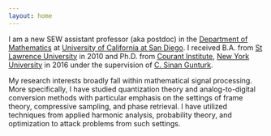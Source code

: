 ```yaml
---
layout: home
---
```


I am a new SEW assistant professor (aka postdoc) in the [Department of Mathematics][ucsdmath] at [University of California at San Diego][ucsd]. I received B.A. from [St Lawrence University][slu] in 2010 and Ph.D. from [Courant Institute][courant], [New York University][nyu] in 2016 under the supervision of [C. Sinan Gunturk][Sinan].

[ucsd]: http://www.ucsd.edu/
[ucsdmath]: http://www.math.ucsd.edu
[slu]: http://www.stlawu.edu
[courant]: http://www.cims.nyu.edu
[nyu]:http://www.nyu.edu
[Sinan]:http://www.cims.nyu.edu/~gunturk/index.html

My research interests broadly fall within mathematical signal processing. More specifically, I have studied quantization theory and analog-to-digital conversion methods with particular emphasis on the settings of frame theory, compressive sampling, and phase retrieval. I have utilized techniques from applied harmonic analysis, probability theory, and optimization to attack problems from such settings. 
